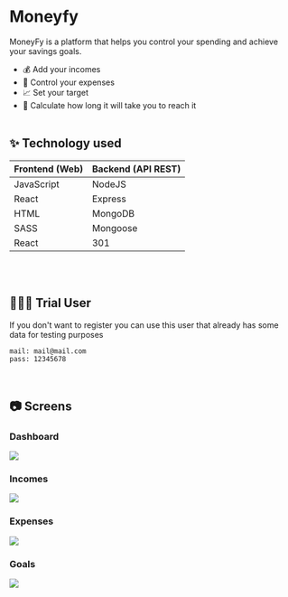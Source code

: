 # Moneyfy

MoneyFy is a platform that helps you control your spending and achieve your savings goals.

- 💰 Add your incomes 
- 💸 Control your expenses
- 📈 Set your target
- 🎯 Calculate how long it will take you to reach it
<br> <br>
## ✨  Technology used

| Frontend (Web) | Backend (API REST) |
| ------- |  ----- |
| JavaScript | NodeJS  |
| React | Express  |
| HTML | MongoDB  |
| SASS | Mongoose  |
| React | 301  |
<br> <br>

## 🧑🏼‍🚀 Trial User
If you don't want to register you can use this user that already has some data for testing purposes
```sh
mail: mail@mail.com
pass: 12345678
```
<br> 

## 📷 ️Screens
### Dashboard
<img src="https://res.cloudinary.com/dfbloaduq/image/upload/v1654872702/MoneyFy/Captura_de_Pantalla_2022-06-10_a_las_16.47.59_xutcfb.png">
<br>

### Incomes
<img src="https://res.cloudinary.com/dfbloaduq/image/upload/v1654872702/MoneyFy/Captura_de_Pantalla_2022-06-10_a_las_16.48.12_zvfkwd.png">
<br>

### Expenses
<img src="https://res.cloudinary.com/dfbloaduq/image/upload/v1654872702/MoneyFy/Captura_de_Pantalla_2022-06-10_a_las_16.48.22_gwgejh.png">
<br>

### Goals
<img src="https://res.cloudinary.com/dfbloaduq/image/upload/v1654872701/MoneyFy/Captura_de_Pantalla_2022-06-10_a_las_16.48.56_d7f8kf.png">
<br>